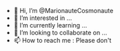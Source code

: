 - 👋 Hi, I’m @MarionauteCosmonaute
- 👀 I’m interested in ...
- 🌱 I’m currently learning ...
- 💞️ I’m looking to collaborate on ...
- 📫 How to reach me : Please don't

<!---
MarionauteCosmonaute/MarionauteCosmonaute is a ✨ special ✨ repository because its `README.md` (this file) appears on your GitHub profile.
You can click the Preview link to take a look at your changes.
--->
